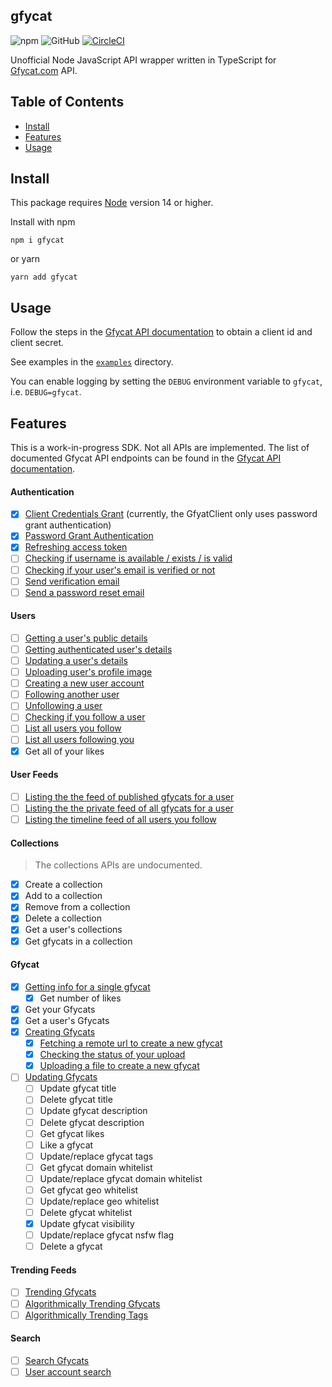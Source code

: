 ## gfycat

![npm](https://img.shields.io/npm/v/gfycat?color=blue) ![GitHub](https://img.shields.io/github/license/matthamil/gfycat?color=blue) [![CircleCI](https://dl.circleci.com/status-badge/img/gh/matthamil/gfycat/tree/main.svg?style=svg)](https://dl.circleci.com/status-badge/redirect/gh/matthamil/gfycat/tree/main)

Unofficial Node JavaScript API wrapper written in TypeScript for [Gfycat.com](https://gfycat.com/) API.

## Table of Contents

- [Install](#development)
- [Features](#features)
- [Usage](#deploying)

## Install

This package requires [Node](https://nodejs.org/) version 14 or higher.

Install with npm

```
npm i gfycat
```

or yarn

```
yarn add gfycat
```

## Usage

Follow the steps in the [Gfycat API documentation](https://developers.gfycat.com/api/#quick-start) to obtain a client id and client secret.

See examples in the [`examples`](examples/) directory.

You can enable logging by setting the `DEBUG` environment variable to `gfycat`, i.e. `DEBUG=gfycat`.

## Features

This is a work-in-progress SDK. Not all APIs are implemented. The list of documented Gfycat API endpoints can be found in the [Gfycat API documentation](https://developers.gfycat.com/api/#introduction).

#### Authentication

- [x] [Client Credentials Grant](https://developers.gfycat.com/api/#client-credentials-grant) (currently, the GfyatClient only uses password grant authentication)
- [x] [Password Grant Authentication](https://developers.gfycat.com/api/#password-grant)
- [x] [Refreshing access token](https://developers.gfycat.com/api/#refreshing-access-tokens)
- [ ] [Checking if username is available / exists / is valid](https://developers.gfycat.com/api/#checking-if-the-username-is-available-username-exists-username-is-valid)
- [ ] [Checking if your user's email is verified or not](https://developers.gfycat.com/api/#checking-if-users-email-is-verified-or-not)
- [ ] [Send verification email](https://developers.gfycat.com/api/#sending-an-email-verification-request)
- [ ] [Send a password reset email](https://developers.gfycat.com/api/#send-a-password-reset-email)

#### Users

- [ ] [Getting a user's public details](https://developers.gfycat.com/api/#getting-the-user-s-public-details)
- [ ] [Getting authenticated user's details](https://developers.gfycat.com/api/#getting-the-authenticated-user-s-details)
- [ ] [Updating a user's details](https://developers.gfycat.com/api/#updating-user-39-s-details)
- [ ] [Uploading user's profile image](https://developers.gfycat.com/api/#uploading-user-39-s-profile-image)
- [ ] [Creating a new user account](https://developers.gfycat.com/api/#creating-a-new-user-account)
- [ ] [Following another user](https://developers.gfycat.com/api/#following-another-user)
- [ ] [Unfollowing a user](https://developers.gfycat.com/api/#unfollowing-a-user)
- [ ] [Checking if you follow a user](https://developers.gfycat.com/api/#checking-if-you-follow-a-user)
- [ ] [List all users you follow](https://developers.gfycat.com/api/#listing-all-users-you-follow)
- [ ] [List all users following you](https://developers.gfycat.com/api/#listing-all-users-following-you)
- [x] Get all of your likes

#### User Feeds

- [ ] [Listing the the feed of published gfycats for a user](https://developers.gfycat.com/api/#listing-the-the-feed-of-published-gfycats-for-a-user)
- [ ] [Listing the the private feed of all gfycats for a user](https://developers.gfycat.com/api/#listing-the-the-private-feed-of-all-gfycats-for-a-user)
- [ ] [Listing the timeline feed of all users you follow](https://developers.gfycat.com/api/#listing-the-timeline-feed-of-all-users-you-follow)

#### Collections

> The collections APIs are undocumented.

- [x] Create a collection
- [x] Add to a collection
- [x] Remove from a collection
- [x] Delete a collection
- [x] Get a user's collections
- [x] Get gfycats in a collection

#### Gfycat

- [x] [Getting info for a single gfycat](https://developers.gfycat.com/api/#getting-info-for-a-single-gfycat)
    - [x] Get number of likes
- [x] Get your Gfycats
- [x] Get a user's Gfycats
- [x] [Creating Gfycats](https://developers.gfycat.com/api/#creating-gfycats)
    - [x] [Fetching a remote url to create a new gfycat](https://developers.gfycat.com/api/#fetching-a-remote-url-to-create-a-new-gfycat)
    - [x] [Checking the status of your upload](https://developers.gfycat.com/api/#checking-the-status-of-your-upload)
    - [x] [Uploading a file to create a new gfycat](https://developers.gfycat.com/api/#uploading-a-file-to-create-a-new-gfycat)
- [ ] [Updating Gfycats](https://developers.gfycat.com/api/#updating-gfycats)
    - [ ] Update gfycat title
    - [ ] Delete gfycat title
    - [ ] Update gfycat description
    - [ ] Delete gfycat description
    - [ ] Get gfycat likes
    - [ ] Like a gfycat
    - [ ] Update/replace gfycat tags
    - [ ] Get gfycat domain whitelist
    - [ ] Update/replace gfycat domain whitelist
    - [ ] Get gfycat geo whitelist
    - [ ] Update/replace geo whitelist
    - [ ] Delete gfycat whitelist
    - [x] Update gfycat visibility
    - [ ] Update/replace gfycat nsfw flag
    - [ ] Delete a gfycat

#### Trending Feeds

- [ ] [Trending Gfycats](https://developers.gfycat.com/api/#trending-gfycats)
- [ ] [Algorithmically Trending Gfycats](https://developers.gfycat.com/api/#algorithmically-trending-gfycats)
- [ ] [Algorithmically Trending Tags](https://developers.gfycat.com/api/#algorithmically-trending-tags)

#### Search

- [ ] [Search Gfycats](https://developers.gfycat.com/api/#site-search)
- [ ] [User account search](https://developers.gfycat.com/api/#user-account-search)
